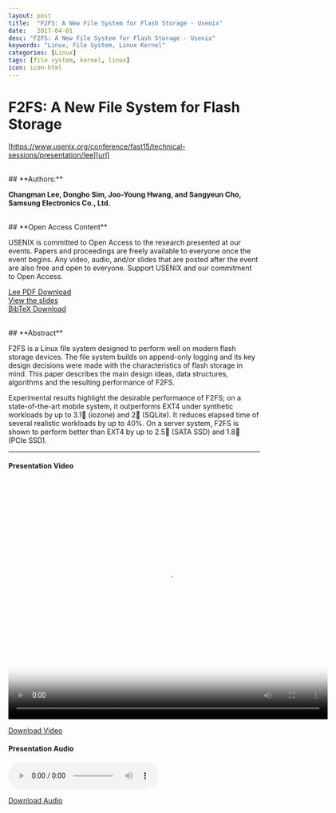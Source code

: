 ```yaml
---
layout: post
title:  "F2FS: A New File System for Flash Storage - Usenix"
date:   2017-04-01
desc: "F2FS: A New File System for Flash Storage - Usenix"
keywords: "Linux, File System, Linux Kernel"
categories: [Linux]
tags: [file system, kernel, linux]
icon: icon-html
---
```


# **F2FS: A New File System for Flash Storage**

[https://www.usenix.org/conference/fast15/technical-sessions/presentation/lee][url]

<br>
## **Authors:**

**Changman Lee, Dongho Sim, Joo-Young Hwang, and Sangyeun Cho, Samsung Electronics Co., Ltd.**

<br>
## **Open Access Content**

USENIX is committed to Open Access to the research presented at our events. Papers and proceedings are freely available to everyone once the event begins. Any video, audio, and/or slides that are posted after the event are also free and open to everyone. Support USENIX and our commitment to Open Access.

[Lee PDF Download][pdf_download]
<br>
[View the slides][slide_download]
<br>
[BibTeX Download][bibtext_download]

[url]: https://www.usenix.org/conference/fast15/technical-sessions/presentation/lee
[pdf_download]: https://www.usenix.org/system/files/conference/fast15/fast15-paper-lee.pdf
[slide_download]: https://www.usenix.org/sites/default/files/conference/protected-files/fast15_slides_lee.pdf
[bibtext_download]: https://www.usenix.org/biblio/export/bibtex/188454

<br>
## **Abstract**

F2FS is a Linux file system designed to perform well on modern flash storage devices. The file system builds on append-only logging and its key design decisions were made with the characteristics of flash storage in mind. This paper describes the main design ideas, data structures, algorithms and the resulting performance of F2FS.

Experimental results highlight the desirable performance of F2FS; on a state-of-the-art mobile system, it outperforms EXT4 under synthetic workloads by up to 3.1 (iozone) and 2 (SQLite). It reduces elapsed time of several realistic workloads by up to 40%. On a server system, F2FS is shown to perform better than EXT4 by up to 2.5 (SATA SSD) and 1.8 (PCIe SSD).

---

<script type="text/javascript">
   function videoPlay() {
     var video_title = "F2FS: A New File System for Flash Storage";
     if (typeof _gaq !== "undefined") {
       _gaq.push(['_trackEvent', 'Video', 'Play', video_title]);
     }
   }
   jQuery(document).ready(
                          function() {
                            var video_id = "usenix-media-video-1";
                            var video = document.getElementById(video_id);
                            video.addEventListener("play", videoPlay, false);
                          });
</script>

<div class="usenix-video-field">
  <h4>Presentation Video</h4>
    <video width="640" height="480"  id="usenix-media-video-1" data-setup="{}" height="419" width="744" poster="https://www.usenix.org/sites/default/files/styles/video-thumbnail/public/conference/video/lee_4.jpeg?itok=MJN-5nxY" class="video-js vjs-default-skin vjs-big-play-centered" preload="auto" controls>
    <source src='https://2459d6dc103cb5933875-c0245c5c937c5dedcca3f1764ecc9b2f.ssl.cf2.rackcdn.com/fast15/lee.mp4' type='video/mp4; codecs="avc1.42E01E, mp4a.40.2"'>
               <source src='https://2459d6dc103cb5933875-c0245c5c937c5dedcca3f1764ecc9b2f.ssl.cf2.rackcdn.com/fast15/lee.webm' type='video/webm; codecs="vp8.0, vorbis"'>
        <object type="application/x-shockwave-flash" data="http://releases.flowplayer.org/swf/flowplayer-3.2.1.swf" width="640" height="480">
       <param name="movie" value="http://releases.flowplayer.org/swf/flowplayer-3.2.1.swf">
       <param name="allowFullScreen" value="true">
       <param name="wmode" value="transparent">
       <param name="flashVars" value="config={'playlist':['https%3A%2F%2Fwww.usenix.org%2Fsites%2Fdefault%2Ffiles%2Fstyles%2Fvideo-thumbnail%2Fpublic%2Fconference%2Fvideo%2Flee_4.jpeg%3Fitok%3DMJN-5nxY',{'url':'https%3A%2F%2F2459d6dc103cb5933875-c0245c5c937c5dedcca3f1764ecc9b2f.ssl.cf2.rackcdn.com%2Ffast15%2Flee.mp4','autoPlay':false}]}">
       <img src="https://www.usenix.org/sites/default/files/styles/video-thumbnail/public/conference/video/lee_4.jpeg?itok=MJN-5nxY" width="640" height="480" title="No video playback capabilities. Please install Adobe Flash Player or download the video below">
    </object>
  </video>

  <p><a href="https://2459d6dc103cb5933875-c0245c5c937c5dedcca3f1764ecc9b2f.ssl.cf2.rackcdn.com/fast15/lee.mp4">Download Video</a></p>
</div>
<h4>Presentation Audio</h4>
<div id="usenix-media-audio-1">
  <audio controls>
          <source src='https://2459d6dc103cb5933875-c0245c5c937c5dedcca3f1764ecc9b2f.ssl.cf2.rackcdn.com/fast15/lee.mp3'>
              <source src='https://2459d6dc103cb5933875-c0245c5c937c5dedcca3f1764ecc9b2f.ssl.cf2.rackcdn.com/fast15/lee.ogg'>
              <a href="https://2459d6dc103cb5933875-c0245c5c937c5dedcca3f1764ecc9b2f.ssl.cf2.rackcdn.com/fast15/lee.mp3">MP3 Download</a>
              <a href="https://2459d6dc103cb5933875-c0245c5c937c5dedcca3f1764ecc9b2f.ssl.cf2.rackcdn.com/fast15/lee.ogg">OGG Download</a>
      </audio>
  <p><a href="https://2459d6dc103cb5933875-c0245c5c937c5dedcca3f1764ecc9b2f.ssl.cf2.rackcdn.com/fast15/lee.mp3">Download Audio</a></p>
</div>
